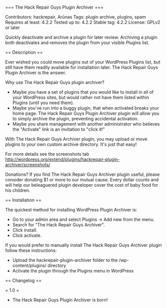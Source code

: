 === The Hack Repair Guys Plugin Archiver ===

Contributors: hackrepair, Arūnas
Tags: plugin archive, plugins, spam
Requires at least: 4.2.2
Tested up to: 4.2.2
Stable tag: 4.2.2
License: GPLv2 or later


Quickly deactivate and archive a plugin for later review. Archiving a plugin both deactivates and removes the plugin from your visible Plugins list.

== Description ==

Ever wished you could move plugins out of your WordPress Plugins list, but still have them readily available for installation later. The Hack Repair Guys Plugin Archiver is the answer.

Why use The Hack Repair Guys plugin archiver?

* Maybe you have a set of plugins that you would like to install in all of your WordPress sites, but would rather not have them listed within Plugins (until you need them).
* Maybe you've run into a buggy plugin, that when activated breaks your home page. The Hack Repair Guys Plugin Archiver plugin will allow you to simply archive the plugin, preventing accidental activation.
* Maybe you share management with another administrator who believes the "Activate" link is an invitation to "click it!"

With  The Hack Repair Guys Archiver plugin, you may upload or move plugins to your own custom archive directory. It's just that easy!

For more details see the screenshots tab
<http://wordpress.org/extend/plugins/hackrepair-plugin-archiver/screenshots/>

Donations?
If you find The Hack Repair Guys Archiver plugin useful, please consider donating $1 or more to our mutual cause. Every dollar counts and will help our beleaguered plugin developer cover the cost of baby food for his children.

== Installation ==

The quickest method for installing WordPress Plugin Archiver is:

* Go to your admin area and select Plugins -> Add new from the menu.
* Search for "The Hack Repair Guys Archiver".
* Click install.
* Click activate.

If you would prefer to manually install The Hack Repair Guys Archiver plugin follow these instructions:

* Upload the hackrepair-plugin-archiver folder to the /wp-content/plugins/ directory
* Activate the plugin through the Plugins menu in WordPress

== Changelog ==

= 1.0 =
* The Hack Repair Guys Plugin Archiver is born!
